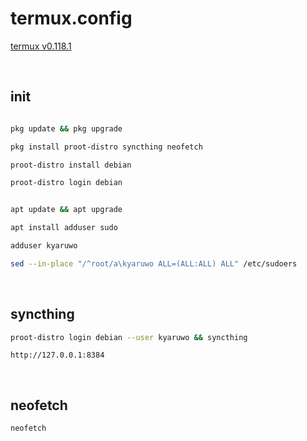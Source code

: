 # termux.config

[termux v0.118.1](https://github.com/termux/termux-app/releases/download/v0.118.1/termux-app_v0.118.1+github-debug_universal.apk)

<br />

## init

```bash

pkg update && pkg upgrade

pkg install proot-distro syncthing neofetch

proot-distro install debian

```

```bash
proot-distro login debian
```

```bash

apt update && apt upgrade

apt install adduser sudo

adduser kyaruwo

```

```bash
sed --in-place "/^root/a\kyaruwo ALL=(ALL:ALL) ALL" /etc/sudoers
```

<br />

## syncthing

```bash
proot-distro login debian --user kyaruwo && syncthing
```

```
http://127.0.0.1:8384
```

<br />

## neofetch

```bash
neofetch
```
